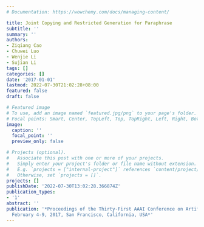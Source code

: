 ```yaml
---
# Documentation: https://wowchemy.com/docs/managing-content/

title: Joint Copying and Restricted Generation for Paraphrase
subtitle: ''
summary: ''
authors:
- Ziqiang Cao
- Chuwei Luo
- Wenjie Li
- Sujian Li
tags: []
categories: []
date: '2017-01-01'
lastmod: 2022-07-30T21:02:28+08:00
featured: false
draft: false

# Featured image
# To use, add an image named `featured.jpg/png` to your page's folder.
# Focal points: Smart, Center, TopLeft, Top, TopRight, Left, Right, BottomLeft, Bottom, BottomRight.
image:
  caption: ''
  focal_point: ''
  preview_only: false

# Projects (optional).
#   Associate this post with one or more of your projects.
#   Simply enter your project's folder or file name without extension.
#   E.g. `projects = ["internal-project"]` references `content/project/deep-learning/index.md`.
#   Otherwise, set `projects = []`.
projects: []
publishDate: '2022-07-30T13:02:28.366874Z'
publication_types:
- '1'
abstract: ''
publication: '*Proceedings of the Thirty-First AAAI Conference on Artificial Intelligence,
  February 4-9, 2017, San Francisco, California, USA*'
---
```

